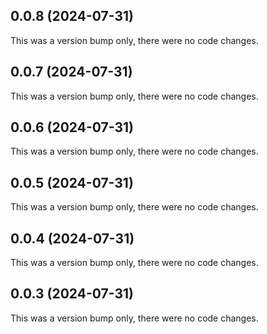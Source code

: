 ## 0.0.8 (2024-07-31)

This was a version bump only, there were no code changes.

## 0.0.7 (2024-07-31)

This was a version bump only, there were no code changes.

## 0.0.6 (2024-07-31)

This was a version bump only, there were no code changes.

## 0.0.5 (2024-07-31)

This was a version bump only, there were no code changes.

## 0.0.4 (2024-07-31)

This was a version bump only, there were no code changes.

## 0.0.3 (2024-07-31)

This was a version bump only, there were no code changes.